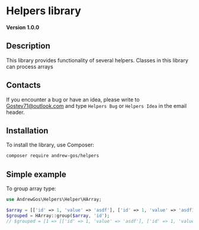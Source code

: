 # Helpers library

**Version 1.0.0**

## Description

This library provides functionality of several helpers.
Classes in this library can process arrays

## Contacts

If you encounter a bug or have an idea, please write to [Gostev71@outlook.com](Gostev71@outlook.com) and type `Helpers Bug` or `Helpers Idea` in the email header.

## Installation

To install the library, use Composer:

```sh
composer require andrew-gos/helpers
```

## Simple example

To group array type:
```php
use AndrewGos\Helpers\Helper\HArray;

$array = [['id' => 1, 'value' => 'asdf'], ['id' => 1, 'value' => 'asdf1'], ['id' => 2, 'value' => 'asdf']];
$grouped = HArray::group($array, 'id');
// $grouped = [1 => [['id' => 1, 'value' => 'asdf'], ['id' => 1, 'value' => 'asdf1']], 2 => [['id' => 2, 'value' => 'asdf']]]
```
